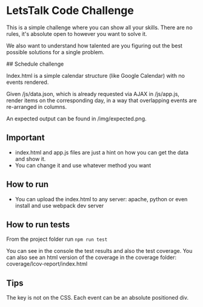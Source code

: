 # LetsTalk Code Challenge
 
This is a simple challenge where you can show all your skills. There are no rules, it's absolute open to however you want to solve it. 

We also want to understand how talented are you figuring out the best possible solutions for a single problem.

## Schedule challenge

Index.html is a simple calendar structure (like Google Calendar) with no events rendered.

Given /js/data.json, which is already requested via AJAX in /js/app.js, render items on the corresponding day, in a way that overlapping events are re-arranged in columns.

An expected output can be found in /img/expected.png.

## Important

- index.html and app.js files are just a hint on how you can get the data and show it.
- You can change it and use whatever method you want

## How to run

- You can upload the index.html to any server: apache, python or even install and use webpack dev server

## How to run tests

From the project folder run `npm run test`

You can see in the console the test results and also the test coverage.
You can also see an html version of the coverage in the coverage folder: coverage/lcov-report/index.html

## Tips
The key is not on the CSS. Each event can be an absolute positioned div.

